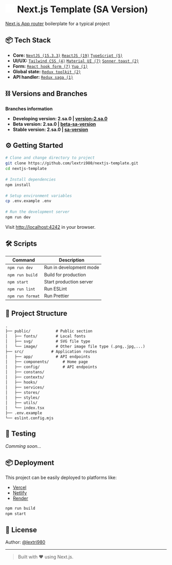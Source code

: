 # <img src="./public/svg/vercel.svg" alt="My Skills" width="30" /> Next.js Template (SA Version)

[Next.js App router](https://nextjs.org/) boilerplate for a typical project

## 📦 Tech Stack

- **Core:** [`NextJS (15.3.3)`](https://nextjs.org/) [`ReactJS (19)`](https://reactjs.org/) [`TypeScript (5)`](https://www.typescriptlang.org/)
- **UI/UX:** [`Tailwind CSS (4)`](https://tailwindcss.com/) [`Material UI (7)`](https://mui.com/) [`Sonner toast (2)`](https://sonner.emilkowal.ski/)
- **Form:** [`React hook form (7)`](https://www.react-hook-form.com/) [`Yup (1)`](https://github.com/jquense/yup)
- **Global state:** [`Redux toolkit (2)`](https://github.com/jquense/yup)
- **API handler:** [`Redux saga (1)`](https://github.com/jquense/yup)

## ⛓ Versions and Branches

**Branches information**

- **Developing version: 2.sa.0 | [version-2.sa.0](https://github.com/lextri980/nextjs-template/tree/version-2.sa.0)**
- **Beta version: 2.sa.0 | [beta-sa-version](https://github.com/lextri980/nextjs-template/tree/beta-sa-version)**
- **Stable version: 2.sa.0 | [sa-version](https://github.com/lextri980/nextjs-template/tree/sa-version)**

## ⚙️ Getting Started

```bash
# Clone and change directory to project
git clone https://github.com/lextri980/nextjs-template.git
cd nextjs-template

# Install dependencies
npm install

# Setup environment variables
cp .env.example .env

# Run the development server
npm run dev
```

Visit [http://localhost:4242](http://localhost:4242) in your browser.

## 🛠️ Scripts

| Command          | Description             |
| ---------------- | ----------------------- |
| `npm run dev`    | Run in development mode |
| `npm run build`  | Build for production    |
| `npm start`      | Start production server |
| `npm run lint`   | Run ESLint              |
| `npm run format` | Run Prettier            |

## 📁 Project Structure

```
.
├── public/           # Public section
│   ├── fonts/        # Local fonts
│   ├── svg/          # SVG file type
│   └── image/        # Other image file type (.png,.jpg,...)
├── src/            # Application routes
│   ├── app/          # API endpoints
│   ├── components/      # Home page
│   ├── config/          # API endpoints
│   ├── constans/
│   ├── contexts/
│   ├── hooks/
│   ├── services/
│   ├── stores/
│   ├── styles/
│   ├── utils/
│   └── index.tsx
├── .env.example
└── eslint.config.mjs
```

## 🧪 Testing

_Comming soon..._

## 📦 Deployment

This project can be easily deployed to platforms like:

- [Vercel](https://vercel.com/)
- [Netlify](https://www.netlify.com/)
- [Render](https://render.com/)

```bash
npm run build
npm start
```

## 📄 License

Author: [@lextri980](https://github.com/lextri980)

---

> Built with ❤️ using Next.js.
